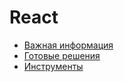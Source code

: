 # React

- [Важная информация](important-information/index.md)
- [Готовые решения](ready-solutions/index.md)
- [Инструменты](tools/index.md)
